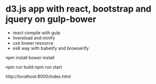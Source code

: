 # d3.js app with react, bootstrap and jquery on gulp-bower 

- react compile with gulp
- livereload and minify
- use bower resource
- es6 way with babelify and browserify

npm install
bower install

npm run build
npm run start

http://localhost:8000/index.html


	
